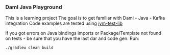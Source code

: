 ### Daml Java Playground

This is a learning project 
The goal is to get familiar with Daml - Java - Kafka integration
Code examples are tested using [jvm-test-lib](https://github.com/digital-asset/lib-daml-jvm-test)

If you got errors on Java bindings imports or Package/Template not found on tests - be sure that you have the last dar and code gen. Run:
```
./gradlew clean build
```
